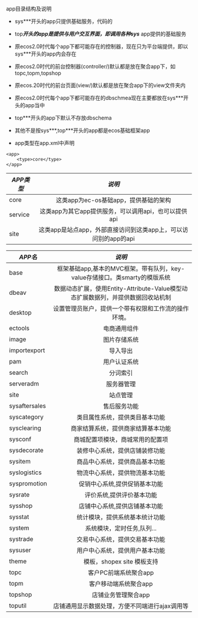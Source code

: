 app目录结构及说明 

- sys***开头的app只提供基础服务，代码的
- top***开头的app是提供与用户交互界面，即调用各种sys*** app提供的基础服务
- 原ecos2.0时代每个app下都可能存在的控制器，现在只为平台端提供，即以sys***开头的app内会存在
- 原ecos2.0时代的前台控制器(controller/)默认都是放在聚合app下，如topc,topm,topshop
- 原ecos.20时代的前台页面(view/)默认都是放在聚合app下的view文件夹内
- 原ecos2.0时代每个app下都可能存在的dbschmea现在主要都放在sys***开头的app当中
- top***开头的app下默认不存放dbschema
- 其他不是按sys***,top***开头的app都是ecos基础框架app

- app类型在app.xml中声明
```
<app>
    <type>core</type>
</app>
```
| *APP类型*  | *说明*         |
| ------------- |:-------------:|
| core | 这类app为ec-os基础app，提供基础的架构 |
| service | 这类app为其它app提供服务，可以调用api，也可以提供api |
| site | 这类app是站点app，外部直接访问到这类app上，可以访问别的app的api |

| *APP名*  | *说明*         |
| ------------- |:-------------:|
| base | 框架基础app,基本的MVC框架。带有队列，key-value存储接口。类smarty的模版系统 |
| dbeav | 数据动态扩展，使用Entity-Attribute-Value模型动态扩展数据列，并提供数据回收站机制 |
| desktop | 设置管理员账户，提供一个带有权限和工作流的操作环境。 |
| ectools | 电商通用组件 |
| image | 图片存储系统 |
| importexport | 导入导出 |
| pam | 用户认证系统 |
| search | 分词索引 |
| serveradm | 服务器管理 |
| site | 站点管理 |
| sysaftersales | 售后服务功能 |
| syscategory | 类目属性系统，提供类目基本功能 |
| sysclearing | 商家结算系统，提供商家结算基本功能 |
| sysconf | 商城配置项模块，商城常用的配置项 |
| sysdecorate | 装修中心系统，提供店铺装修功能 |
| sysitem | 商品中心系统，提供商品基本功能 |
| syslogistics | 物流中心系统，提供物流基本功能 |
| syspromotion | 促销中心系统,提供促销基本功能 |
| sysrate | 评价系统,提供评价基本功能 |
| sysshop | 店铺中心系统,提供店铺基本功能 |
| sysstat | 统计模块，提供系统基本统计功能 |
| system | 系统模块，定时任务,队列... |
| systrade | 交易中心系统，提供交易基本功能 |
| sysuser | 用户中心系统，提供用户基本功能 |
| theme | 模板，shopex site 模板支持 |
| topc | 客户PC前端系统聚合app |
| topm | 客户移动端系统聚合app |
| topshop | 店铺业务管理聚合app |
| toputil | 店铺通用显示数据处理，方便不同端进行ajax调用等 |







